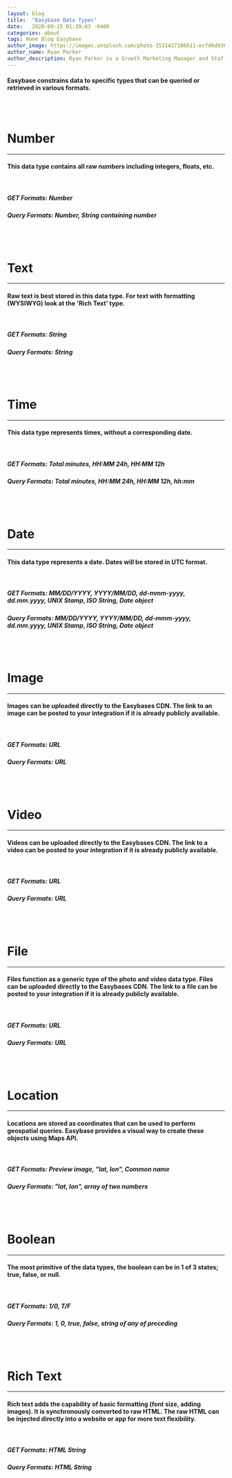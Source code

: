 ```yaml
---
layout: blog
title:  "Easybase Data Types"
date:   2020-09-15 01:39:03 -0400
categories: about
tags: Home Blog Easybase
author_image: https://images.unsplash.com/photo-1531427186611-ecfd6d936c79?ixlib=rb-1.2.1&q=80&fm=jpg&cs=tinysrgb&w=193&h=193&fit=crop&crop=focalpoint&fp-x=0.51&fp-y=.375&fp-z=1.75
author_name: Ryan Parker
author_description: Ryan Parker is a Growth Marketing Manager and Staff Writer for Easybase. He has previously written and contributed to various tech-related publications.
---
```

#### Easybase constrains data to specific types that can be queried or retrieved in various formats.

<br />
<br />

# Number
<hr />

#### This data type contains all raw numbers including integers, floats, etc.

<br />

##### GET Formats: **Number**
##### Query Formats: **Number, String containing number**

<br />
<br />

# Text
<hr />

#### Raw text is best stored in this data type. For text with formatting (WYSIWYG) look at the 'Rich Text' type.

<br />

##### GET Formats: **String**
##### Query Formats: **String**

<br />
<br />

# Time
<hr />

#### This data type represents times, without a corresponding date.

<br />

##### GET Formats: **Total minutes, HH:MM 24h, HH:MM 12h**
##### Query Formats: **Total minutes, HH:MM 24h, HH:MM 12h, hh:mm**

<br />
<br />

# Date
<hr />

#### This data type represents a date. Dates will be stored in UTC format.

<br />

##### GET Formats: **MM/DD/YYYY, YYYY/MM/DD, dd-mmm-yyyy, dd.mm.yyyy, UNIX Stamp, ISO String, Date object**
##### Query Formats: **MM/DD/YYYY, YYYY/MM/DD, dd-mmm-yyyy, dd.mm.yyyy, UNIX Stamp, ISO String, Date object**

<br />
<br />

# Image
<hr />

#### Images can be uploaded directly to the Easybases CDN. The link to an image can be posted to your integration if it is already publicly available.

<br />

##### GET Formats: **URL**
##### Query Formats: **URL**

<br />
<br />

# Video
<hr />

#### Videos can be uploaded directly to the Easybases CDN. The link to a video can be posted to your integration if it is already publicly available.

<br />

##### GET Formats: **URL**
##### Query Formats: **URL**

<br />
<br />

# File
<hr />

#### Files function as a generic type of the photo and video data type. Files can be uploaded directly to the Easybases CDN. The link to a file can be posted to your integration if it is already publicly available.

<br />

##### GET Formats: **URL**
##### Query Formats: **URL**

<br />
<br />

# Location
<hr />

#### Locations are stored as coordinates that can be used to perform geospatial queries. Easybase provides a visual way to create these objects using Maps API.

<br />

##### GET Formats: **Preview image, "lat, lon", Common name**
##### Query Formats: **"lat, lon", array of two numbers**

<br />
<br />

# Boolean
<hr />

#### The most primitive of the data types, the boolean can be in 1 of 3 states; true, false, or null.

<br />

##### GET Formats: **1/0, T/F**
##### Query Formats: **1, 0, true, false, string of any of preceding**

<br />
<br />

# Rich Text
<hr />

#### Rich text adds the capability of basic formatting (font size, adding images). It is synchronously converted to raw HTML. The raw HTML can be injected directly into a website or app for more text flexibility.

<br />

##### GET Formats: **HTML String**
##### Query Formats: **HTML String**